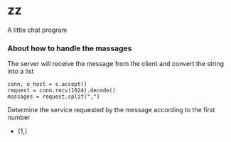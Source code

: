 # zz

A little chat program

### About how to handle the massages
The server will receive the message from the client and convert the string into a list
```
conn, u_host = s.accept()
request = conn.recv(1024).decode()
massages = request.split(",")
```
Determine the service requested by the message according to the first number

+ [1,]